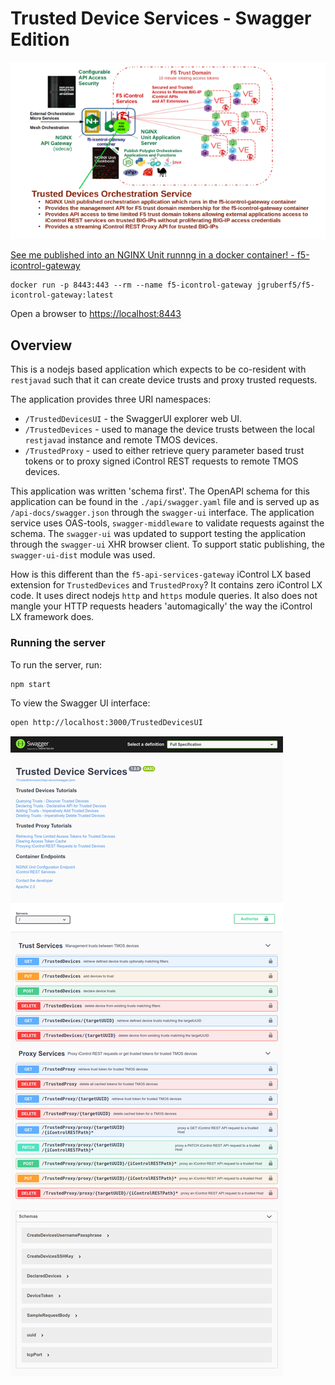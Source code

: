 # Trusted Device Services - Swagger Edition

![TrustedDevicesOrchestrationServices](./static/images/TrustedDevicesApplication640x360.png)

[See me published into an NGINX Unit runnng in a docker container! - f5-icontrol-gateway](https://cloud.docker.com/u/jgruberf5/repository/docker/jgruberf5/f5-icontrol-gateway)

```
docker run -p 8443:443 --rm --name f5-icontrol-gateway jgruberf5/f5-icontrol-gateway:latest
```

Open a browser to [https://localhost:8443](https://localhost:8443)

## Overview

This is a nodejs based application which expects to be co-resident with `restjavad` such that it can create device trusts and proxy trusted requests.

The application provides three URI namespaces:

- `/TrustedDevicesUI` - the SwaggerUI explorer web UI.
- `/TrustedDevices` - used to manage the device trusts between the local `restjavad` instance and remote TMOS devices.
- `/TrustedProxy` - used to either retrieve query parameter based trust tokens or to proxy signed iControl REST requests to remote TMOS devices.

This application was written 'schema first'. The OpenAPI schema for this application can be found in the `./api/swagger.yaml` file and is served up as `/api-docs/swagger.json` through the `swagger-ui` interface. The application service uses OAS-tools, `swagger-middleware` to validate requests against the schema. The `swagger-ui` was updated to support testing the application through the `swagger-ui` XHR browser client. To support static publishing, the `swagger-ui-dist` module was used.

How is this different than the `f5-api-services-gateway` iControl LX based extension for `TrustedDevices` and `TrustedProxy`? It contains zero iControl LX code. It uses direct nodejs `http` and `https` module queries. It also does not mangle your HTTP requests headers 'automagically' the way the iControl LX framework does.

### Running the server

To run the server, run:

```bash
npm start
```

To view the Swagger UI interface:

```bash
open http://localhost:3000/TrustedDevicesUI
```

![TrustedDevicesSwaggerUI](./static/images/TrustedDevicesSwaggerApp.png)
